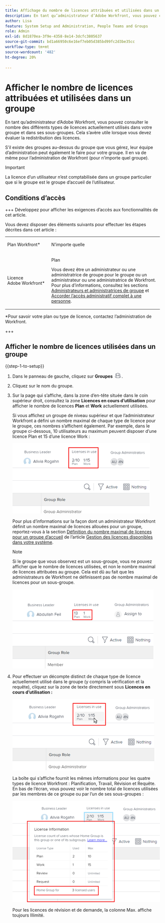 ```yaml
---
title: Affichage du nombre de licences attribuées et utilisées dans un groupe
description: En tant qu’administrateur d’Adobe Workfront, vous pouvez consulter le nombre des différents types de licences actuellement utilisés dans votre groupe et dans ses sous-groupes. Cela s’avère utile lorsque vous devez évaluer la redistribution des licences.
author: Lisa
feature: System Setup and Administration, People Teams and Groups
role: Admin
exl-id: 8d1870ea-3f9e-4358-8e14-3dcfc3805637
source-git-commit: bd1a66950c6e16ef7eb05d385bd99fc2d3be35cc
workflow-type: tm+mt
source-wordcount: '482'
ht-degree: 20%

---
```


# Afficher le nombre de licences attribuées et utilisées dans un groupe

En tant qu’administrateur d’Adobe Workfront, vous pouvez consulter le nombre des différents types de licences actuellement utilisés dans votre groupe et dans ses sous-groupes. Cela s’avère utile lorsque vous devez évaluer la redistribution des licences.

S’il existe des groupes au-dessus du groupe que vous gérez, leur équipe d’administration peut également le faire pour votre groupe. Il en va de même pour l’administration de Workfront (pour n’importe quel groupe).

>[!IMPORTANT]
>
>La licence d’un utilisateur n’est comptabilisée dans un groupe particulier que si le groupe est le groupe d’accueil de l’utilisateur.

## Conditions d’accès

+++ Développez pour afficher les exigences d’accès aux fonctionnalités de cet article.

Vous devez disposer des éléments suivants pour effectuer les étapes décrites dans cet article :

<table style="table-layout:auto"> 
 <col> 
 <col> 
 <tbody> 
  <tr> 
   <td role="rowheader">Plan Workfront*</td> 
   <td> <p>N’importe quelle</p> </td> 
  </tr> 
  <tr> 
   <td role="rowheader">Licence Adobe Workfront*</td> 
   <td> <p>Plan </p> <p>Vous devez être un administrateur ou une administratrice de groupe pour le groupe ou un administrateur ou une administratrice de Workfront. Pour plus d’informations, consultez les sections <a href="../../../administration-and-setup/manage-groups/group-roles/group-administrators.md" class="MCXref xref">Administrateurs et administratrices de groupe</a> et <a href="../../../administration-and-setup/add-users/configure-and-grant-access/grant-a-user-full-administrative-access.md" class="MCXref xref">Accorder l’accès administratif complet à une personne</a>.</p> </td> 
  </tr> 
 </tbody> 
</table>

&#42;Pour savoir votre plan ou type de licence, contactez l’administration de Workfront.

+++

## Afficher le nombre de licences utilisées dans un groupe

{{step-1-to-setup}}

1. Dans le panneau de gauche, cliquez sur **Groupes** ![](assets/groups-icon.png).

1. Cliquez sur le nom du groupe.
1. Sur la page qui s’affiche, dans la zone d’en-tête située dans le coin supérieur droit, consultez la zone **Licences en cours d’utilisation** pour afficher le nombre de licences **Plan** et **Work** actuellement utilisées.

   Si vous affichez un groupe de niveau supérieur et que l’administrateur Workfront a défini un nombre maximal de chaque type de licence pour le groupe, ces nombres s’affichent également. Par exemple, dans le groupe ci-dessous, 10 utilisateurs au maximum peuvent disposer d’une licence Plan et 15 d’une licence Work :

   ![](assets/licenses-used-allocated.png)

   Pour plus d’informations sur la façon dont un administrateur Workfront définit un nombre maximal de licences allouées pour un groupe, reportez-vous à la section [Définition du nombre maximal de licences pour un groupe d’accueil](../../../administration-and-setup/get-started-wf-administration/manage-available-licenses-in-your-system.md#set) de l’article [Gestion des licences disponibles dans votre système](../../../administration-and-setup/get-started-wf-administration/manage-available-licenses-in-your-system.md).

   >[!NOTE]
   >
   >Si le groupe que vous observez est un sous-groupe, vous ne pouvez afficher que le nombre de licences utilisées, et non le nombre maximal de licences attribuées au groupe. Cela est dû au fait que les administrateurs de Workfront ne définissent pas de nombre maximal de licences pour un sous-groupe.
   >
   >![](assets/subgroup-used-licenses-only.png)
   >

1. Pour effectuer un décompte distinct de chaque type de licence actuellement utilisé dans le groupe (y compris la vérification et la requête), cliquez sur la zone de texte directement sous **Licences en cours d’utilisation :**

   ![](assets/click-text-to-see-more.png)

   La boîte qui s’affiche fournit les mêmes informations pour les quatre types de licence Workfront : Planification, Travail, Révision et Requête. En bas de l’écran, vous pouvez voir le nombre total de licences utilisées par les membres de ce groupe ou par l’un de ses sous-groupes :

   ![](assets/more-license-info.png)

   Pour les licences de révision et de demande, la colonne Max. affiche toujours Illimité.
